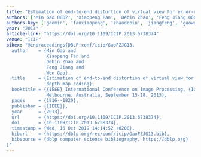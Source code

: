 ```yaml
---
title: "Estimation of end-to-end distortion of virtual view for error-resilient depth map coding"
authors: ['Min Gao 0002', 'Xiaopeng Fan', 'Debin Zhao', 'Feng Jiang 0001', 'Wen Gao 0001']
authors-key: ['gaomin', 'fanxiaopeng', 'zhaodebin', 'jiangfeng', 'gaowen']
year: "2013"
article-link: "https://doi.org/10.1109/ICIP.2013.6738374"
venue: "ICIP"
bibex: "@inproceedings{DBLP:conf/icip/GaoFZJG13,
  author    = {Min Gao and
               Xiaopeng Fan and
               Debin Zhao and
               Feng Jiang and
               Wen Gao},
  title     = {Estimation of end-to-end distortion of virtual view for error-resilient
               depth map coding},
  booktitle = {{IEEE} International Conference on Image Processing, {ICIP} 2013,
               Melbourne, Australia, September 15-18, 2013},
  pages     = {1816--1820},
  publisher = {{IEEE}},
  year      = {2013},
  url       = {https://doi.org/10.1109/ICIP.2013.6738374},
  doi       = {10.1109/ICIP.2013.6738374},
  timestamp = {Wed, 16 Oct 2019 14:14:52 +0200},
  biburl    = {https://dblp.org/rec/conf/icip/GaoFZJG13.bib},
  bibsource = {dblp computer science bibliography, https://dblp.org}
}"
---
```

